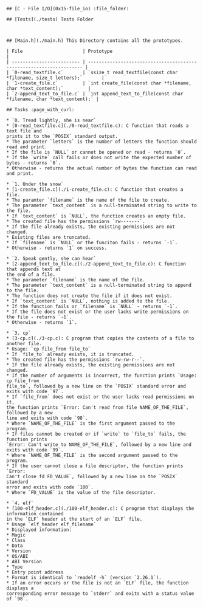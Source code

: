 	## [C - File I/O](0x15-file_io) :file_folder:

	## [Tests](./tests) Tests Folder



	## [Main.h](./main.h) This Directory contains all the prototypes.

	| File                      | Prototype                                                            |
	| ------------------------- | -------------------------------------------------------------------- |
	| `0-read_textfile.c`       | `ssize_t read_textfile(const char *filename, size_t letters);`       |
	| `1-create_file.c`         | `int create_file(const char *filename, char *text_content);`         |
	| `2-append_text_to_file.c` | `int append_text_to_file(const char *filename, char *text_content);` |

	## Tasks :page_with_curl:

	* `0. Tread lightly, she is near`
	* [0-read_textfile.c](./0-read_textfile.c): C function that reads a text file and
	prints it to the `POSIX` standard output.
	* The parameter `letters` is the number of letters the function should read and print.
	* If the file is `NULL` or cannot be opened or read - returns `0`.
	* If the `write` call fails or does not write the expected number of bytes - returns `0`.
	* Otherwise - returns the actual number of bytes the function can read and print.

	* `1. Under the snow`
	* [1-create_file.c](./1-create_file.c): C function that creates a file.
	* The paramter `filename` is the name of the file to create.
	* The parameter `text_content` is a null-terminated string to write to the file.
	* If `text_content` is `NULL`, the function creates an empty file.
	* The created file has the permissions `rw-------`.
	* If the file already exists, the existing permissions are not changed.
	* Existing files are truncated.
	* If `filename` is `NULL` or the funciton fails - returns `-1`.
	* Otherwise - returns `1` on success.

	* `2. Speak gently, she can hear`
	* [2-append_text_to_file.c](./2-append_text_to_file.c): C function that appends text at
	the end of a file.
	* The parameter `filename` is the name of the file.
	* The parameter `text_content` is a null-terminated string to append to the file.
	* The function does not create the file if it does not exist.
	* If `text_content` is `NULL`, nothing is added to the file.
	* If the function fails or `filename` is `NULL` - returns `-1`.
	* If the file does not exist or the user lacks write permissions on the file - returns `-1`.
	* Otherwise - returns `1`.

	* `3. cp`
	* [3-cp.c](./3-cp.c): C program that copies the contents of a file to another file.
	* Usage: `cp file_from file_to`
	* If `file_to` already exists, it is truncated.
	* The created file has the permissions `rw-rw-r--`.
	* If the file already exists, the existing permissions are not changed.
	* If the number of arguments is incorrect, the function prints `Usage: cp file_from
	file_to`, followed by a new line on the `POSIX` standard error and exits with code `97`.
	* If `file_from` does not exist or the user lacks read permissions on it,
	the function prints `Error: Can't read from file NAME_OF_THE_FILE`, followed by a new
	line and exits with code `98`.
	* Where `NAME_OF_THE_FILE` is the first argument passed to the program.
	* If files cannot be created or if `write` to `file_to` fails, the function prints
	`Error: Can't write to NAME_OF_THE_FILE`, followed by a new line and exits with code `99`.
	* Where `NAME_OF_THE_FILE` is the second argument passed to the program.
	* If the user cannot close a file descriptor, the function prints `Error:
	Can't close fd FD_VALUE`, followed by a new line on the `POSIX` standard
	error and exits with code `100`.
	* Where `FD_VALUE` is the value of the file descriptor.

	* `4. elf`
	* [100-elf_header.c](./100-elf_header.c): C program that displays the information contained
	in the `ELF` header at the start of an `ELF` file.
	* Usage `elf_header elf_filename`
	* Displayed information:
	* Magic
	* Class
	* Data
	* Version
	* OS/ABI
	* ABI Version
	* Type
	* Entry point address
	* Format is identical to `readelf -h` (version `2.26.1`).
	* If an error occurs or the file is not an `ELF` file, the function displays a
	corresponding error message to `stderr` and exits with a status value of `98`.

